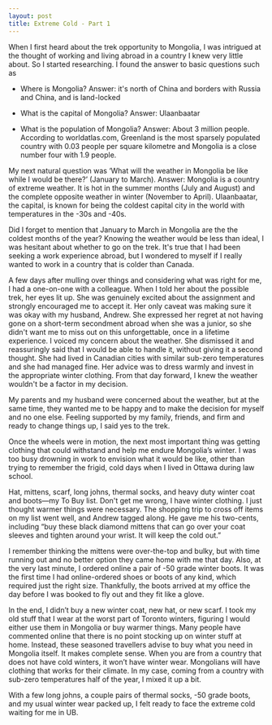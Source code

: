 ```yaml
---
layout: post
title: Extreme Cold - Part 1
---
```


When I first heard about the trek opportunity to Mongolia, I was intrigued at the thought of working and living abroad in a country I knew very little about. So I started researching. I found the answer to basic questions such as

  - Where is Mongolia? Answer: it's north of China and borders with Russia and China, and is land-locked

  - What is the capital of Mongolia? Answer: Ulaanbaatar

  - What is the population of Mongolia? Answer: About 3 million people. According to worldatlas.com, Greenland is the most sparsely populated country with 0.03 people per square kilometre and Mongolia is a close number four with 1.9 people.

My next natural question was ‘What will the weather in Mongolia be like while I would be there?’ (January to March). Answer: Mongolia is a country of extreme weather. It is hot in the summer months (July and August) and the complete opposite weather in winter (November to April). Ulaanbaatar, the capital, is known for being the coldest capital city in the world with temperatures in the -30s and -40s.

Did I forget to mention that January to March in Mongolia are the the coldest months of the year? Knowing the weather would be less than ideal, I was hesitant about whether to go on the trek. It's true that I had been seeking a work experience abroad, but I wondered to myself if I really wanted to work in a country that is colder than Canada.

A few days after mulling over things and considering what was right for me, I had a one-on-one with a colleague. When I told her about the possible trek, her eyes lit up. She was genuinely excited about the assignment and strongly encouraged me to accept it. Her only caveat was making sure it was okay with my husband, Andrew. She expressed her regret at not having gone on a short-term  secondment abroad when she was a junior, so she didn't want me to miss out on this unforgettable, once in a lifetime experience. I voiced my concern about the weather. She dismissed it and reassuringly said that I would be able to handle it, without giving it a second thought. She had lived in Canadian cities with similar sub-zero temperatures and she had managed fine. Her advice was to dress warmly and invest in the appropriate winter clothing. From that day forward, I knew the weather wouldn't be a factor in my decision.

My parents and my husband were concerned about the weather, but at the same time, they wanted me to be happy and to make the decision for myself and no one else. Feeling supported by my family, friends, and firm and ready to change things up, I said yes to the trek.

Once the wheels were in motion, the next most important thing was getting clothing that could withstand and help me endure Mongolia’s winter. I was too busy drowning in work to envision what it would be like, other than trying to remember the frigid, cold days when I lived in Ottawa during law school.

Hat, mittens, scarf, long johns, thermal socks, and heavy duty winter coat and boots—my To Buy list. Don't get me wrong, I have winter clothing. I just thought warmer things were necessary. The shopping trip to cross off items on my list went well, and Andrew tagged along. He gave me his two-cents, including “buy these black diamond mittens that can go over your coat sleeves and tighten around your wrist. It will keep the cold out.”

I remember thinking the mittens were over-the-top and bulky, but with time running out and no better option they came home with me that day. Also, at the very last minute, I ordered online a pair of -50 grade winter boots. It was the first time I had online-ordered shoes or boots of any kind, which required just the right size. Thankfully, the boots arrived at my office the day before I was booked to fly out and they fit like a glove.

In the end, I didn’t buy a new winter coat, new hat, or new scarf. I took my old stuff that I wear at the worst part of Toronto winters, figuring I would either use them in Mongolia or buy warmer things. Many people have commented online that there is no point stocking up on winter stuff at home. Instead, these seasoned travellers advise to buy what you need in Mongolia itself. It makes complete sense. When you are from a country that does not have cold winters, it won’t have winter wear. Mongolians will have clothing that works for their climate. In my case, coming from a country with sub-zero temperatures half of the year, I mixed it up a bit.

With a few long johns, a couple pairs of thermal socks, -50 grade boots, and my usual winter wear packed up, I felt ready to face the extreme cold waiting for me in UB.
